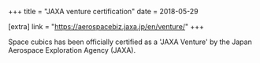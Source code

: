+++
title = "JAXA venture certification"
date = 2018-05-29

[extra]
link = "https://aerospacebiz.jaxa.jp/en/venture/"
+++

Space cubics has been officially certified as a 'JAXA Venture' by the Japan Aerospace Exploration Agency (JAXA).
